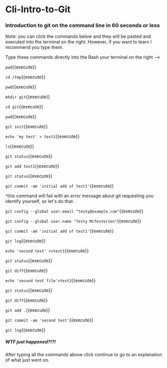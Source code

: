 Cli-Intro-to-Git
==========

### Introduction to git on the command line in 60 seconds or less

Note: you can click the commands below and they will be pasted and
executed into the terminal on the right.  However, if you want to learn
I recommend you type them.

Type these commands directly into the Bash your terminal on the right -->

`pwd`{{execute}}

`cd /tmp`{{execute}}

`pwd`{{execute}}

`mkdir git`{{execute}}

`cd git`{{execute}}

`pwd`{{execute}}

`git init`{{execute}}

`echo 'my test' > test1`{{execute}}

`ls`{{execute}}

`git status`{{execute}}

`git add test1`{{execute}}

`git status`{{execute}}

`git commit -am 'initial add of test1'`{{execute}}

^this command will fail with an error message about git requesting you
identify yourself, so let's do that.

`git config --global user.email "testy@example.com"`{{execute}}

`git config --global user.name "Testy McTesterson"`{{execute}}

`git commit -am 'initial add of test1'`{{execute}}

`git log`{{execute}}

`echo 'second test' >>test1`{{execute}}

`git status`{{execute}}

`git diff`{{execute}}

`echo 'second test file'>test2`{{execute}}

`git status`{{execute}}

`git diff`{{execute}}

`git add .`{{execute}}

`git commit -am 'second test'`{{execute}}

`git log`{{execute}}

##### WTF just happened?!?!

After typing all the commands above click continue to go to an
explanation of what just went on.
